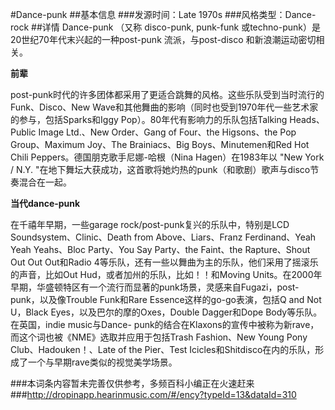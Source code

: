 #Dance-punk
##基本信息
###发源时间：Late 1970s
###风格类型：Dance-rock
##详情
Dance-punk （又称 disco-punk, punk-funk 或techno-punk）是20世纪70年代末兴起的一种post-punk
流派，与post-disco 和新浪潮运动密切相关。



**前辈**

post-punk时代的许多团体都采用了更适合跳舞的风格。这些乐队受到当时流行的Funk、Disco、New
Wave和其他舞曲的影响（同时也受到1970年代一些艺术家的参与，包括Sparks和Iggy Pop）。80年代有影响力的乐队包括Talking
Heads、Public Image Ltd.、New Order、Gang of Four、the Higsons、the Pop
Group、Maximum Joy、The Brainiacs、Big Boys、Minutemen和Red Hot Chili
Peppers。德国朋克歌手尼娜-哈根（Nina Hagen）在1983年以 "New York / N.Y.
"在地下舞坛大获成功，这首歌将她灼热的punk（和歌剧）歌声与disco节奏混合在一起。



**当代dance-punk**

在千禧年早期，一些garage rock/post-punk复兴的乐队中，特别是LCD Soundsystem、Clinic、Death from
Above、Liars、Franz Ferdinand、Yeah Yeah Yeahs、Bloc Party、You Say Party、the
Faint、the Rapture、Shout Out Out Out和Radio 4等乐队，还有一些以舞曲为主的乐队，他们采用了摇滚乐的声音，比如Out
Hud，或者加州的乐队，比如！！和Moving Units。在2000年早期，华盛顿特区有一个流行而显著的punk场景，灵感来自Fugazi，post-
punk，以及像Trouble Funk和Rare Essence这样的go-go表演，包括Q and Not U，Black
Eyes，以及巴尔的摩的Oxes，Double Dagger和Dope Body等乐队。在英国，indie music与Dance-
punk的结合在Klaxons的宣传中被称为新rave，而这个词也被《NME》选取并应用于包括Trash Fashion、New Young Pony
Club、Hadouken！、Late of the Pier、Test
Icicles和Shitdisco在内的乐队，形成了一个与早期rave类似的视觉美学场景。

###本词条内容暂未完善仅供参考，多频百科小编正在火速赶来
###http://dropinapp.hearinmusic.com/#/ency?typeId=13&dataId=310
